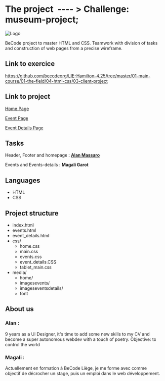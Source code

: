 # The project  ---- > Challenge: museum-project;
![Logo](https://macmowl.github.io/museum-project/media/home/light-logo.png)

BeCode project to master HTML and CSS. 
Teamwork with division of tasks and construction of web pages from a precise wireframe.

## Link to exercice
https://github.com/becodeorg/LIE-Hamilton-4.25/tree/master/01-main-course/01-the-field/04-html-css/03-client-project

## Link to project

[Home Page](https://magaligarot.github.io/Museum-Project/)

[Event Page](https://magaligarot.github.io/Museum-Project/events.html)

[Event Details Page](https://magaligarot.github.io/Museum-Project/event_details.html)

## Tasks

Header, Footer and homepage : [**Alan Massaro**](https://github.com/macmowl)


Events and Events-details : **Magali Garot**

## Languages 
* HTML
* CSS

## Project structure

* index.html
* events.html
* event_details.html
* css/
   * home.css
   * main.css
   * events.css
   * event_details.CSS
   * tablet_main.css
* media/
  * home/
  * imagesevents/
  * imageseventsdetails/
  * font


## About us

### Alan :
9 years as a UI Designer, it's time to add some new skills to my CV and become a super autonomous webdev with a touch of poetry. Objective: to control the world

### Magali :
Actuellement en formation à BeCode Liège, je me forme avec comme objectif de décrocher un stage, puis un emploi dans le web développement. 

